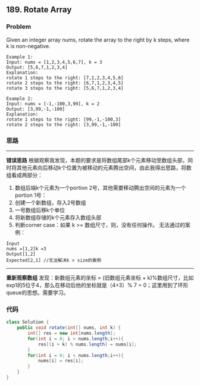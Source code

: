 ## 189. Rotate Array

### Problem
Given an integer array nums, rotate the array to the right by k steps, where k is non-negative.

```
Example 1:
Input: nums = [1,2,3,4,5,6,7], k = 3
Output: [5,6,7,1,2,3,4]
Explanation:
rotate 1 steps to the right: [7,1,2,3,4,5,6]
rotate 2 steps to the right: [6,7,1,2,3,4,5]
rotate 3 steps to the right: [5,6,7,1,2,3,4]
```
```
Example 2:
Input: nums = [-1,-100,3,99], k = 2
Output: [3,99,-1,-100]
Explanation: 
rotate 1 steps to the right: [99,-1,-100,3]
rotate 2 steps to the right: [3,99,-1,-100]
```
### 思路
-------------------------------------------------------------------------------------------------------------------------------------
**错误思路**
根据观察我发现，本题的要求是将数组尾部k个元素移动至数组头部，同时将其他元素向后移动k个位置为被移动的元素腾出空间，由此我得出思路，将数组看成两部分：
1. 数组后端k个元素为一个portion 2号，其他需要移动腾出空间的元素为一个portion 1号：
2. 创建一个新数组，存入2号数组
3. 一号数组后移k个单位
4. 将新数组存储的k个元素存入数组头部
5. 判断corner case：如果 k >= 数组尺寸，则，没有任何操作。
无法通过的案例：
```
Input
nums =[1,2]k =3
Output[1,2]
Expected[2,1] //无法解决k > size的案例
```
-------------------------------------------------------------------------------------------------------------------------------------
**重新观察数组**
发现：新数组元素的坐标 = (旧数组元素坐标 + k)%数组尺寸，比如exp1的5位于4，那么在移动后他的坐标就是（4+3）% 7 = 0；这里用到了环形queue的思想。需要学习。
### 代码
```java
class Solution {
    public void rotate(int[] nums, int k) {
        int[] res = new int[nums.length];
        for(int i = 0; i < nums.length;i++){
            res[(i + k) % nums.length] = nums[i];
        }
        for(int i = 0; i < nums.length;i++){
            nums[i] = res[i];
        }
    }
}
```
